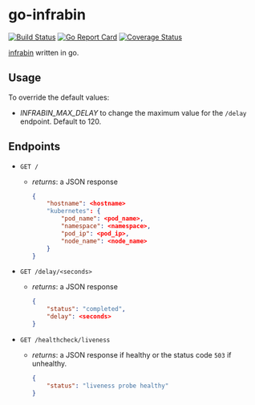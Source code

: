 # go-infrabin

[![Build Status](https://travis-ci.org/maruina/go-infrabin.svg?branch=master)](https://travis-ci.org/maruina/go-infrabin)
[![Go Report Card](https://goreportcard.com/badge/github.com/maruina/go-infrabin)](https://goreportcard.com/report/github.com/maruina/go-infrabin)
[![Coverage Status](https://coveralls.io/repos/github/maruina/go-infrabin/badge.svg?branch=master)](https://coveralls.io/github/maruina/go-infrabin?branch=master)

[infrabin](https://github.com/maruina/infrabin) written in go.

## Usage

To override the default values:

* _INFRABIN_MAX_DELAY_ to change the maximum value for the `/delay` endpoint. Default to 120.

## Endpoints

* `GET /`
  * _returns_: a JSON response

    ```json
    {
        "hostname": <hostname>
        "kubernetes": {
            "pod_name": <pod_name>,
            "namespace": <namespace>,
            "pod_ip": <pod_ip>,
            "node_name": <node_name>
        }
    }
    ```

* `GET /delay/<seconds>`
  * _returns_: a JSON response

    ```json
    {
        "status": "completed",
        "delay": <seconds>
    }
    ```

* `GET /healthcheck/liveness`
  * _returns_: a JSON response if healthy or the status code `503` if unhealthy.

    ```json
    {
        "status": "liveness probe healthy"
    }
    ```
